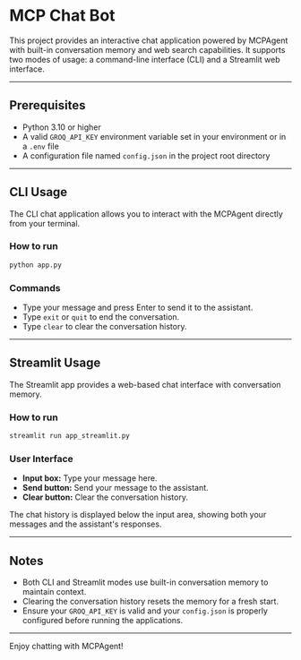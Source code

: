 # MCP Chat Bot

This project provides an interactive chat application powered by MCPAgent with built-in conversation memory and web search capabilities. It supports two modes of usage: a command-line interface (CLI) and a Streamlit web interface.

---

## Prerequisites

- Python 3.10 or higher
- A valid `GROQ_API_KEY` environment variable set in your environment or in a `.env` file
- A configuration file named `config.json` in the project root directory

---

## CLI Usage

The CLI chat application allows you to interact with the MCPAgent directly from your terminal.

### How to run

```bash
python app.py
```

### Commands

- Type your message and press Enter to send it to the assistant.
- Type `exit` or `quit` to end the conversation.
- Type `clear` to clear the conversation history.

---

## Streamlit Usage

The Streamlit app provides a web-based chat interface with conversation memory.

### How to run

```bash
streamlit run app_streamlit.py
```

### User Interface

- **Input box:** Type your message here.
- **Send button:** Send your message to the assistant.
- **Clear button:** Clear the conversation history.

The chat history is displayed below the input area, showing both your messages and the assistant's responses.

---

## Notes

- Both CLI and Streamlit modes use built-in conversation memory to maintain context.
- Clearing the conversation history resets the memory for a fresh start.
- Ensure your `GROQ_API_KEY` is valid and your `config.json` is properly configured before running the applications.

---

Enjoy chatting with MCPAgent!
